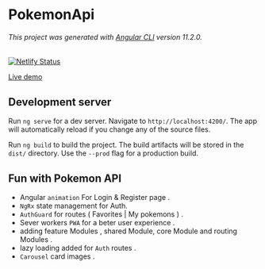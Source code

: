 # PokemonApi

###### This project was generated with [Angular CLI](https://github.com/angular/angular-cli) version 11.2.0.

[![Netlify Status](https://api.netlify.com/api/v1/badges/d20665e5-4efd-436a-a587-829d7c8ee652/deploy-status)](https://app.netlify.com/sites/evolucional-test/deploys)

[Live demo](https://fun-with-pokemon-api-angular.netlify.app)


## Development server

Run `ng serve` for a dev server. Navigate to `http://localhost:4200/`. The app will automatically reload if you change any of the source files.

Run `ng build` to build the project. The build artifacts will be stored in the `dist/` directory. Use the `--prod` flag for a production build.

## Fun with Pokemon API

- Angular `animation` For Login & Register page .
- `NgRx` state management for Auth.
- `AuthGuard` for routes ( Favorites | My pokemons ) .
- Sever workers `PWA` for a beter user experience .
- adding feature Modules , shared Module, core Module and routing Modules .
- lazy loading added for `Auth` routes .
- `Carousel` card images .
